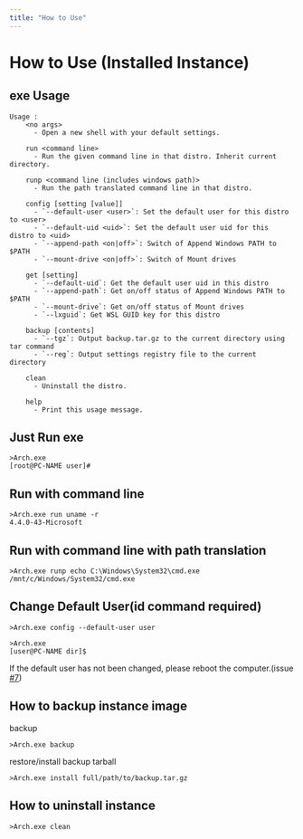 ```yaml
---
title: "How to Use"
---
```

# How to Use (Installed Instance)
## exe Usage

```dos
Usage :
    <no args>
      - Open a new shell with your default settings.

    run <command line>
      - Run the given command line in that distro. Inherit current directory.

    runp <command line (includes windows path)>
      - Run the path translated command line in that distro.

    config [setting [value]]
      - `--default-user <user>`: Set the default user for this distro to <user>
      - `--default-uid <uid>`: Set the default user uid for this distro to <uid>
      - `--append-path <on|off>`: Switch of Append Windows PATH to $PATH
      - `--mount-drive <on|off>`: Switch of Mount drives

    get [setting]
      - `--default-uid`: Get the default user uid in this distro
      - `--append-path`: Get on/off status of Append Windows PATH to $PATH
      - `--mount-drive`: Get on/off status of Mount drives
      - `--lxguid`: Get WSL GUID key for this distro

    backup [contents]
      - `--tgz`: Output backup.tar.gz to the current directory using tar command
      - `--reg`: Output settings registry file to the current directory

    clean
      - Uninstall the distro.

    help
      - Print this usage message.
```


## Just Run exe
```dos
>Arch.exe
[root@PC-NAME user]#
```

## Run with command line
```dos
>Arch.exe run uname -r
4.4.0-43-Microsoft
```

## Run with command line with path translation
```dos
>Arch.exe runp echo C:\Windows\System32\cmd.exe
/mnt/c/Windows/System32/cmd.exe
```

## Change Default User(id command required)
```dos
>Arch.exe config --default-user user

>Arch.exe
[user@PC-NAME dir]$
```
If the default user has not been changed, please reboot the computer.(issue [#7](https://github.com/yuk7/ArchWSL/issues/7))

## How to backup instance image
backup
```
>Arch.exe backup
```
restore/install backup tarball
```
>Arch.exe install full/path/to/backup.tar.gz
```


## How to uninstall instance

```dos
>Arch.exe clean

```
